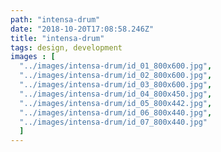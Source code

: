 ```yaml
---
path: "intensa-drum"
date: "2018-10-20T17:08:58.246Z"
title: "intensa-drum"
tags: design, development
images : [
  "../images/intensa-drum/id_01_800x600.jpg",
  "../images/intensa-drum/id_02_800x600.jpg",
  "../images/intensa-drum/id_03_800x600.jpg",
  "../images/intensa-drum/id_04_800x450.jpg",
  "../images/intensa-drum/id_05_800x442.jpg",
  "../images/intensa-drum/id_06_800x440.jpg",
  "../images/intensa-drum/id_07_800x440.jpg"
  ]
---
```

